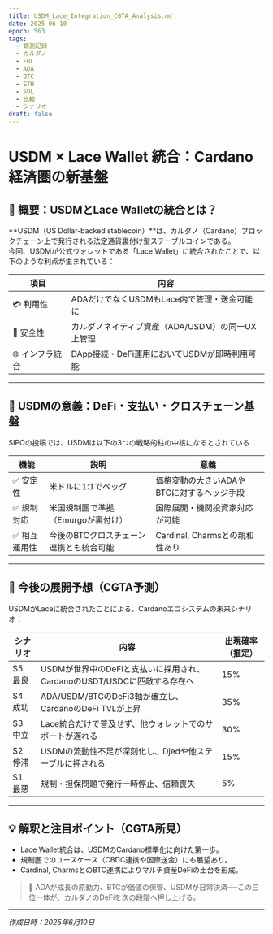 ```yaml
---
title: USDM_Lace_Integration_CGTA_Analysis.md
date: 2025-06-10
epoch: 563
tags:
  - 観測記録
  - カルダノ
  - FBL
  - ADA
  - BTC
  - ETH
  - SOL
  - 比較
  - シナリオ
draft: false
---
```


# USDM × Lace Wallet 統合：Cardano経済圏の新基盤

## 🧩 概要：USDMとLace Walletの統合とは？

**USDM（US Dollar-backed stablecoin）**は、カルダノ（Cardano）ブロックチェーン上で発行される法定通貨裏付け型ステーブルコインである。  
今回、USDMが公式ウォレットである「Lace Wallet」に統合されたことで、以下のような利点が生まれている：

| 項目 | 内容 |
|------|------|
| 💳 利用性 | ADAだけでなくUSDMもLace内で管理・送金可能に |
| 🔗 安全性 | カルダノネイティブ資産（ADA/USDM）の同一UX上管理 |
| 🌐 インフラ統合 | DApp接続・DeFi運用においてUSDMが即時利用可能 |

---

## 🔎 USDMの意義：DeFi・支払い・クロスチェーン基盤

SIPOの投稿では、USDMは以下の3つの戦略的柱の中核になるとされている：

| 機能 | 説明 | 意義 |
|------|------|------|
| ✅ 安定性 | 米ドルに1:1でペッグ | 価格変動の大きいADAやBTCに対するヘッジ手段 |
| ✅ 規制対応 | 米国規制圏で準拠（Emurgoが裏付け） | 国際展開・機関投資家対応が可能 |
| ✅ 相互運用性 | 今後のBTCクロスチェーン連携とも統合可能 | Cardinal, Charmsとの親和性あり |

---

## 🔮 今後の展開予想（CGTA予測）

USDMがLaceに統合されたことによる、Cardanoエコシステムの未来シナリオ：

| シナリオ | 内容 | 出現確率（推定） |
|----------|------|----------------|
| S5 最良 | USDMが世界中のDeFiと支払いに採用され、CardanoのUSDT/USDCに匹敵する存在へ | 15% |
| S4 成功 | ADA/USDM/BTCのDeFi3軸が確立し、CardanoのDeFi TVLが上昇 | 35% |
| S3 中立 | Lace統合だけで普及せず、他ウォレットでのサポートが遅れる | 30% |
| S2 停滞 | USDMの流動性不足が深刻化し、Djedや他ステーブルに押される | 15% |
| S1 最悪 | 規制・担保問題で発行一時停止、信頼喪失 | 5% |

---

## 💡 解釈と注目ポイント（CGTA所見）

- Lace Wallet統合は、USDMのCardano標準化に向けた第一歩。
- 規制圏でのユースケース（CBDC連携や国際送金）にも展望あり。
- Cardinal, CharmsとのBTC連携によりマルチ資産DeFiの土台を形成。

> 🔁 ADAが成長の原動力、BTCが価値の保管、USDMが日常決済──この三位一体が、カルダノのDeFiを次の段階へ押し上げる。

---

*作成日時：2025年6月10日*